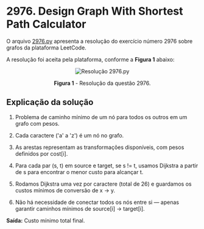 # 2976. Design Graph With Shortest Path Calculator

O arquivo [2976.py](./2976.py) apresenta a resolução do exercício número 2976 sobre grafos da plataforma LeetCode.

A resolução foi aceita pela plataforma, conforme a **Figura 1** abaixo:

<center>

![Resolução 2976.py](../assets/2976.png)

**Figura 1** - Resolução da questão 2976.

</center>


## Explicação da solução

1. Problema de caminho mínimo de um nó para todos os outros em um grafo com pesos.

2. Cada caractere ('a' a 'z') é um nó no grafo.

3. As arestas representam as transformações disponíveis, com pesos definidos por cost[i].

4. Para cada par (s, t) em source e target, se s != t, usamos Dijkstra a partir de s para encontrar o menor custo para alcançar t.

5. Rodamos Dijkstra uma vez por caractere (total de 26) e guardamos os custos mínimos de conversão de x → y.

6. Não há necessidade de conectar todos os nós entre si — apenas garantir caminhos mínimos de source[i] → target[i].

**Saída:** Custo mínimo total final.
